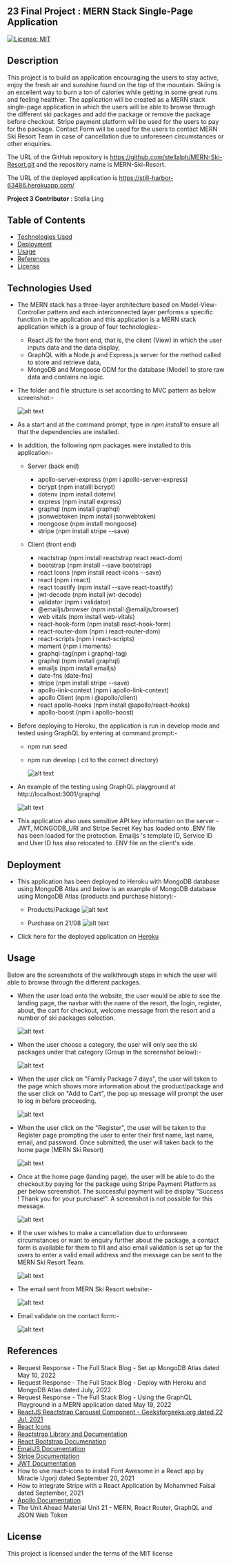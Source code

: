 ## 23 Final Project : MERN Stack Single-Page Application

[![License: MIT](https://img.shields.io/badge/License-MIT-yellow.svg)](https://opensource.org/licenses/MIT)

## Description

This project is to build an application encouraging the users to stay active, enjoy the fresh air and sunshine found on the top of the mountain. Skiing is an excellent way to burn a ton of calories while getting in some great runs and feeling healthier. The application will be created as a MERN stack single-page application in which the users will be able to browse through the different ski packages and add the package or remove the package before checkout. Stripe payment platform will be used for the users to pay for the package. Contact Form will be used for the users to contact MERN Ski Resort Team in case of cancellation due to unforeseen circumstances or other enquiries.

The URL of the GitHub repository is https://github.com/stellalph/MERN-Ski-Resort.git and the repository name is MERN-Ski-Resort.

The URL of the deployed application is https://still-harbor-63486.herokuapp.com/

**Project 3 Contributor** : Stella Ling

## Table of Contents

- [Technologies Used](#technologies-used)
- [Deployment](#deployment)
- [Usage](#usage)
- [References](#references)
- [License](#license)

## Technologies Used

- The MERN stack has a three-layer architecture based on Model-View-Controller pattern and each interconnected layer performs a specific function in the application and this application is a MERN stack application which is a group of four technologies:-

  - React JS for the front end, that is, the client (View) in which the user inputs data and the data display,
  - GraphQL with a Node.js and Express.js server for the method called to store and retrieve data,
  - MongoDB and Mongoose ODM for the database (Model) to store raw data and contains no logic.

- The folder and file structure is set according to MVC pattern as below screenshot:-

  ![alt text](./client/public/images/mvcfs.jpg)

- As a start and at the command prompt, type in _npm install_ to ensure all that the dependencies are installed.

- In addition, the following npm packages were installed to this application:-

  - Server (back end)

    - apollo-server-express (npm i apollo-server-express)
    - bcrypt (npm installl bcrypt)
    - dotenv (npm install dotenv)
    - express (npm install express)
    - graphql (npm install graphql)
    - jsonwebtoken (npm install jsonwebtoken)
    - mongoose (npm install mongoose)
    - stripe (npm install stripe --save)

  - Client (front end)

    - reactstrap (npm install reactstrap react react-dom)
    - bootstrap (npm install --save bootstrap)
    - react Icons (npm install react-icons --save)
    - react (npm i react)
    - react toastify (npm install --save react-toastify)
    - jwt-decode (npm install jwt-decode)
    - validator (npm i validator)
    - @emailjs/browser (npm install @emailjs/browser)
    - web vitals (npm install web-vitals)
    - react-hook-form (npm install react-hook-form)
    - react-router-dom (npm i react-router-dom)
    - react-scripts (npm i react-scripts)
    - moment (npm i moments)
    - graphql-tag(npm i graphql-tag)
    - graphql (npm install graphql)
    - emailjs (npm install emailjs)
    - date-fns (date-fns)
    - stripe (npm install stripe --save)
    - apollo-link-context (npm i apollo-link-context)
    - apollo Client (npm i @apollo/client)
    - react apollo-hooks (npm install @apollo/react-hooks)
    - apollo-boost (npm i apollo-boost)

- Before deploying to Heroku, the application is run in develop mode and tested using GraphQL by entering at command prompt:-

  - npm run seed
  - npm run develop ( cd to the correct directory)

    ![alt text](./client/public/images/dev01.jpg)

- An example of the testing using GraphQL playground at http://localhost:3001/graphql

  ![alt text](./client/public/images/GraphQLex.jpg)

- This application also uses sensitive API key information on the server - JWT, MONGODB_URI and Stripe Secret Key has loaded onto .ENV file has been loaded for the protection. Emailjs 's template ID, Service ID and User ID has also relocated to .ENV file on the client's side.

## Deployment

- This application has been deployed to Heroku with MongoDB database using MongoDB Atlas and below is an example of MongoDB database using MongoDB Atlas (products and purchase history):-

  - Products/Package
    ![alt text](./client/public/images/mongodbatlas.jpg)

  - Purchase on 21/08
    ![alt text](./client/public/images/mongodbatlas2.jpg)

- Click here for the deployed application on [Heroku](https://still-harbor-63486.herokuapp.com/)

## Usage

Below are the screenshots of the walkthrough steps in which the user will able to browse through the different packages.

- When the user load onto the website, the user would be able to see the landing page, the navbar with the name of the resort, the login, register, about, the cart for checkout, welcome message from the resort and a number of ski packages selection.

  ![alt text](./client/public/images/ap01.jpg)

- When the user choose a category, the user will only see the ski packages under that category (Group in the screenshot below):-

  ![alt text](./client/public/images/ap01a.jpg)

- When the user click on "Family Package 7 days", the user will taken to the page which shows more information about the product/package and the user click on "Add to Cart", the pop up message will prompt the user to log in before proceeding.

  ![alt text](./client/public/images/ap02.jpg)

- When the user click on the "Register", the user will be taken to the Register page prompting the user to enter their first name, last name, email, and password. Once submitted, the user will taken back to the home page (MERN Ski Resort)

  ![alt text](./client/public/images/ap04.jpg)

- Once at the home page (landing page), the user will be able to do the checkout by paying for the package using Stripe Payment Platform as per below screenshot. The successful payment will be display "Success ! Thank you for your purchase!". A screenshot is not possible for this message.

  ![alt text](./client/public/images/Stripe01.jpg)

- If the user wishes to make a cancellation due to unforeseen circumstances or want to enquiry further about the package, a contact form is available for them to fill and also email validation is set up for the users to enter a valid email address and the message can be sent to the MERN Ski Resort Team.

  ![alt text](./client/public/images/ap05.jpg)

- The email sent from MERN Ski Resort website:-

  ![alt text](./client/public/images/EMJ.jpg)

- Email validate on the contact form:-

  ![alt text](./client/public/images/EmailValidate.jpg)

## References

- Request Response - The Full Stack Blog - Set up MongoDB Atlas dated May 10, 2022
- Request Response - The Full Stack Blog - Deploy with Heroku and MongoDB Atlas dated July, 2022
- Request Response - The Full Stack Blog - Using the GraphQL Playground in a MERN application dated May 19, 2022
- [ReactJS Reactstrap Carousel Component - Geeksforgeeks.org dated 22 Jul, 2021](https://www.geeksforgeeks.org/reactjs-reactstrap-carousel-component/)
- [React Icons](https://react-icons.github.io/react-icons/)
- [Reactstrap Library and Documentation](https://reactstrap.github.io/?path=/docs/components-carousel--carousel)
- [React Bootstrap Documenation](https://react-bootstrap.github.io/)
- [EmailJS Documentation](https://www.emailjs.com/docs/sdk/send/)
- [Stripe Documentation](https://www.emailjs.com/docs/sdk/send/)
- [JWT Documentation](https://jwt.io/introduction/)
- How to use react-icons to install Font Awesome in a React app by Miracle Ugorji dated September 20, 2021
- How to integrate Stripe with a React Application by Mohammed Faisal dated September, 2021
- [Apollo Documentation](https://www.apollographql.com/docs/)
- The Unit Ahead Material Unit 21 - MERN, React Router, GraphQL and JSON Web Token

## License

This project is licensed under the terms of the MIT license
